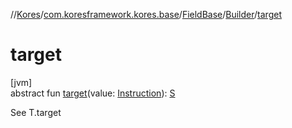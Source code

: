//[Kores](../../../../index.md)/[com.koresframework.kores.base](../../index.md)/[FieldBase](../index.md)/[Builder](index.md)/[target](target.md)

# target

[jvm]\
abstract fun [target](target.md)(value: [Instruction](../../../com.koresframework.kores/-instruction/index.md)): [S](index.md)

See T.target
